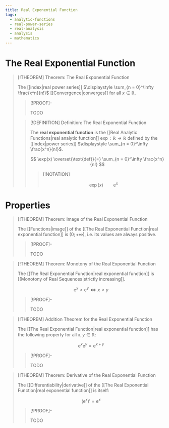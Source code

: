 ```yaml
---
title: Real Exponential Function
tags:
  - analytic-functions
  - real-power-series
  - real-analysis
  - analysis
  - mathematics
---
```


# The Real Exponential Function

>[!THEOREM] Theorem: The Real Exponential Function
>
>The [[index|real power series]] $\displaystyle \sum_{n = 0}^\infty \frac{x^n}{n!}$ [[Convergence|converges]] for all $x \in \mathbb{R}$.
>
>>[!PROOF]-
>>
>>TODO
>>
>
>>[!DEFINITION] Definition: The Real Exponential Function
>>
>>The **real exponential function** is the [[Real Analytic Functions|real analytic function]] $\exp: \mathbb{R} \to \mathbb{R}$ defined by the [[index|power series]] $\displaystyle \sum_{n = 0}^\infty \frac{x^n}{n!}$.
>>
>>$$
>>\exp(x) \overset{\text{def}}{=} \sum_{n = 0}^\infty \frac{x^n}{n!}
>>$$
>>
>>
>>>[!NOTATION]
>>>
>>>$$
>>>\exp(x) \qquad \mathrm{e}^x
>>>$$
>>>
>>
>

# Properties

>[!THEOREM] Theorem: Image of the Real Exponential Function
>
>The [[Functions|image]] of the [[The Real Exponential Function|real exponential function]] is $(0;+\infty)$, i.e. its values are always positive.
>
>>[!PROOF]-
>>
>>TODO
>>
>

>[!THEOREM] Theorem: Monotony of the Real Exponential Function
>
>The [[The Real Exponential Function|real exponential function]] is [[Monotony of Real Sequences|strictly increasing]].
>
>$$
>\mathrm{e}^x \lt \mathrm{e}^y \iff x \lt y
>$$
>
>>[!PROOF]-
>>
>>TODO
>>
>

>[!THEOREM] Addition Theorem for the Real Exponential Function
>
>The [[The Real Exponential Function|real exponential function]] has the following property for all $x,y \in \mathbb{R}$:
>
>$$
>\mathrm{e}^x \mathrm{e}^y = \mathrm{e}^{x + y}
>$$
>
>>[!PROOF]-
>>
>>TODO
>>
>

>[!THEOREM] Theorem: Derivative of the Real Exponential Function
>
>The [[Differentiability|derivative]] of the [[The Real Exponential Function|real exponential function]] is itself:
>
>$$
>(\mathrm{e}^x)' = \mathrm{e}^x
>$$
>
>>[!PROOF]-
>>
>>TODO
>>
>
